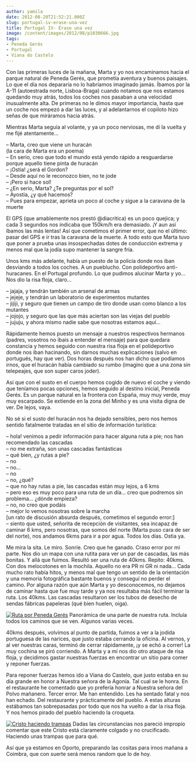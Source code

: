 ```yaml
---
author: yamila
date: 2012-08-20T21:52:21.000Z
slug: portugal-iv-erase-una-vez
title: Portugal IV- Érase una vez
image: /content/images/2012/08/p1030666.jpg
tags:
- Peneda Gerés
- Portugal
- Viana do Castelo
---
```



Con las primeras luces de la mañana, Marta y yo nos encaminamos hacia el parque natural de Peneda Gerés, que prometía aventura y buenos paisajes. Lo que el día nos depararía no lo habríamos imaginado jamás. Íbamos por la A-11 (autoestrada norte, Lisboa-Braga) cuando notamos que nos estamos quedando muy atrás, todos los coches nos pasaban a una velocidad inusualmente alta. De primeras no le dimos mayor importancia, hasta que un coche nos empezó a dar las luces, y al adelantarnos el copiloto hizo señas de que miráramos hacia atrás.

Mientras Marta seguía al volante, y ya un poco nerviosas, me di la vuelta y me fijé atentamente…

– Marta, creo que viene un huracán  
 (la cara de Marta era un poema)  
 – En serio, creo que todo el mundo está yendo rápido a resguardarse porque aquello tiene pinta de huracán  
 – ¡Ostia! ¿será el Gordon?  
 – Desde aquí no le reconozco bien, no te jode  
 – ¡Pero si hace sol!  
 – ¿En serio, Marta? ¿Te preguntas por el sol?  
 – Ayostia, ¿y qué hacemos?  
 – Pues para empezar, aprieta un poco al coche y sigue a la caravana de la muerte

El GPS (que amablemente nos prestó @diacritica) es un poco quejica; y cada 3 segundos nos indicaba que 150km/h era demasiado. ¡Y aun así íbamos las más lentas! Así que cometimos el primer error, que no el último: pasar del GPS e ir tras la caravana de la muerte. A todo esto que Marta tuvo que poner a prueba unas insospechadas dotes de conducción extrema y menos mal que la jodía supo mantener la sangre fría.

Unos kms más adelante, había un puesto de la policía donde nos iban desviando a todos los coches. A un pueblucho. Con polideportivo anti-huracanes. En el Portugal profundo. Lo que pudimos alucinar Marta y yo… Nos dio la risa floja, claro…

– jajaja, y tendrán también un arsenal de armas  
 – jejeje, y tendrán un laboratorio de experimentos mutantes  
 – jijiji, y seguro que tienen un campo de tiro donde usan como blanco a los mutantes  
 – jojojo, y seguro que las que más aciertan son las viejas del pueblo  
 – jujuju, y ahora mismo nadie sabe que nosotras estamos aquí…

Rápidamente hemos puesto un mensaje a nuestros respectivos hermanos (padres, vosotros no íbais a entender el mensaje) para que quedara constancia y hemos seguido con nuestra risa floja en el polideportivo donde nos iban hacinando, sin darnos muchas explicaciones (salvo en portugués, hay que ver). Dos horas después nos han dicho que podíamos irnos, que el huracán había cambiado su rumbo (imagino que a una zona sin telepeajes, que son super caros joder).

Así que con el susto en el cuerpo hemos cogido de nuevo el coche y viendo que teníamos pocas opciones, hemos seguido al destino inicial, Peneda Gerés. Es un parque natural en la frontera con España, muy muy verde, muy muy escarpado. Se extiende en la zona del Minho y es una visita digna de ver. De lejos, vaya.

No sé si el susto del huracán nos ha dejado sensibles, pero nos hemos sentido fatalmente tratadas en el sitio de información turística:

– hola! venimos a pedir información para hacer alguna ruta a pie; nos han recomendado las cascadas  
 – no me extraña, son unas cascadas fantásticas  
 – qué bien, ¿y rutas a pie?  
 – no  
 – no…  
 – no  
 – no, ¿qué?  
 – que no hay rutas a pie, las cascadas están muy lejos, a 6 kms  
 – pero eso es muy poco para una ruta de un día… creo que podremos sin problema… ¿dónde empieza?  
 – no, no creo que podáis  
 – mejor lo vemos nosotras sobre la marcha  
 [un rato de discusión absurda después, cometimos el segundo error:]  
 – siento que usted, señorita de recepción de visitantes, sea incapaz de caminar 6 kms, pero nosotras, que somos del norte (Marta puso cara de ser del norte), nos andamos 6kms para ir a por agua. Todos los días. Ostia ya.

Me mira la sita. Le miro. Sonríe. Creo que he ganado. Craso error por mi parte. Nos dio un mapa con una rutita para ver un par de cascadas, las más bonitas. Y allá que fuimos. Resultó ser una ruta de 40kms. Repito: 40kms. Con dos melocotones en la mochila. Aquello no era PR ni GR ni nada… Cada mucho rato había hitos, y menos mal que tengo un sentido de la orientación y una memoria fotográfica bastante buenos y conseguí no perder el camino. Por alguna razón que aún Marta y yo desconocemos, no dejamos de caminar hasta que fue muy tarde y ya nos resultaba más fácil terminar la ruta. Los 40kms. Las cascadas resultaron ser los tubos de desecho de sendas fábricas papeleras (qué bien huelen, oiga).

[![](/content/images/2012/08/p1030666.jpg "Ruta por Peneda Gerés")](/content/images/2012/08/p1030666.jpg#small)
Panorámica de una parte de nuestra ruta. Incluía todos los caminos que se ven. Algunos varias veces.

40kms después, volvimos al punto de partida, fuimos a ver a la jodida portuguesa de las narices, que justo estaba cerrando la oficina. Al vernos, y al ver nuestras caras, terminó de cerrar rápidamente, ¡y se echó a correr! La muy cochina se piró corriendo. A Marta y a mí nos dio otro ataque de risa floja, y decidimos gastar nuestras fuerzas en encontrar un sitio para comer y reponer fuerzas.

Para reponer fuerzas hemos ido a Viana do Castelo, que justo estaba en su día grande en honor a Nuestra señora de la Agonía. Tal cual se le honra. En el restaurante he comentado que yo prefería honrar a Nuestra señora del Polvo mañanero. Tercer error. Me han entendido. Les ha sentado fatal y nos han echado. Del restaurante y prácticamente del pueblo. A estas alturas estábamos tan sobrepasadas por todo que nos ha vuelto a dar la risa floja. Y nos hemos pirado del pueblo haciendo la croqueta.

[![](/content/images/2012/08/p1030687.jpg "Cristo haciendo trampas")](/content/images/2012/08/p1030687.jpg#full)
Dadas las circunstancias nos pareció impropio comentar que este Cristo está claramente colgado y no crucificado. Haciendo unas trampas que para qué.

Así que ya estamos en Oporto, preparando las cositas para irnos mañana a Coimbra, que con suerte será menos random que lo de hoy.


